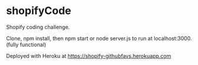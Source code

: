 # shopifyCode
Shopify coding challenge.

Clone, npm install, then npm start or node server.js to run at localhost:3000. (fully functional)

Deployed with Heroku at https://shopify-githubfavs.herokuapp.com
